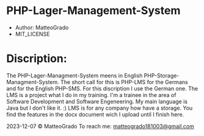 # PHP-Lager-Management-System
- Author: MatteoGrado
- MIT_LICENSE

# Discription:
The PHP-Lager-Managment-System meens in English PHP-Storage-Managment-System. The short call for this is PHP-LMS for the Germans and for the English PHP-SMS.
For this discription I use the German one.
The LMS is a project what I do in my training. I'm a trainee in the area of Software Development and Software Engeneering. My main language is Java but I don't like it. :)
LMS is for any company how have a storage. You find the features in the docx document wich I upload until I finish here.

2023-12-07 © MatteoGrado
To reach me: matteogrado181003@gmail.com
